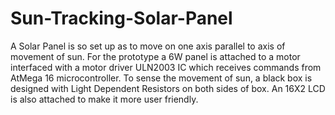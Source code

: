 # Sun-Tracking-Solar-Panel
A Solar Panel is so set up as to move on one axis parallel to axis of movement of sun. For the prototype a 6W panel is attached to a motor interfaced with a motor driver ULN2003 IC which receives commands from AtMega 16 microcontroller. To sense the movement of sun, a black box is designed with Light Dependent Resistors on both sides of box. An 16X2 LCD is also attached to make it more user friendly.
